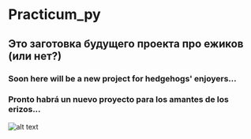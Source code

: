# Practicum_py
## Это заготовка будущего проекта про **ежиков** (или нет?)
### Soon here will be a new project for hedgehogs' enjoyers...
### Pronto habrá un nuevo proyecto para los amantes de los erizos...
![alt text](https://i.pinimg.com/originals/ed/3f/3d/ed3f3d7dc829143975a5e6d4d2d4bf0d.jpg)


